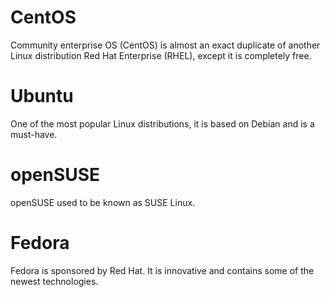 # CentOS
Community enterprise OS (CentOS) is almost an exact duplicate of another Linux distribution Red Hat Enterprise (RHEL), except it is completely free.

# Ubuntu
One of the most popular Linux distributions, it is based on Debian and is a must-have.

# openSUSE
openSUSE used to be known as SUSE Linux.

# Fedora
Fedora is sponsored by Red Hat. It is innovative and contains some of the newest technologies.